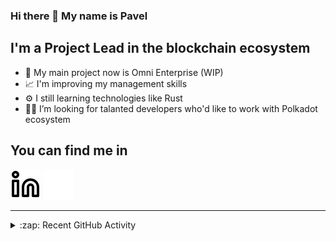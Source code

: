 ### Hi there 👋 My name is Pavel

## I'm a Project Lead in the blockchain ecosystem 

- 🚀 My main project now is Omni Enterprise (WIP)
- 📈 I'm improving my management skills
- ⚙️ I still learning technologies like Rust
- 🧑‍💻 I’m looking for talanted developers who'd like to work with Polkadot ecosystem

## You can find me in
[![website](./img/linkedin-light.svg)](https://www.linkedin.com/in/golovkinpl/)
[![website](./img/linkedin-dark.svg)](https://www.linkedin.com/in/golovkinpl/)

---

<details>
  <summary>:zap: Recent GitHub Activity</summary>
  
<!--START_SECTION:activity-->
1. ❗ Opened issue [#2807](https://github.com/novasamatech/nova-spektr/issues/2807) in [novasamatech/nova-spektr](https://github.com/novasamatech/nova-spektr)
2. ❗ Opened issue [#2806](https://github.com/novasamatech/nova-spektr/issues/2806) in [novasamatech/nova-spektr](https://github.com/novasamatech/nova-spektr)
3. 🗣 Commented on [#2779](https://github.com/novasamatech/nova-spektr/issues/2779#issuecomment-2523535464) in [novasamatech/nova-spektr](https://github.com/novasamatech/nova-spektr)
4. 🎉 Merged PR [#1090](https://github.com/novasamatech/metadata-portal/pull/1090) in [novasamatech/metadata-portal](https://github.com/novasamatech/metadata-portal)
5. 🗣 Commented on [#2781](https://github.com/novasamatech/nova-spektr/issues/2781#issuecomment-2520027006) in [novasamatech/nova-spektr](https://github.com/novasamatech/nova-spektr)
<!--END_SECTION:activity-->

</details>

